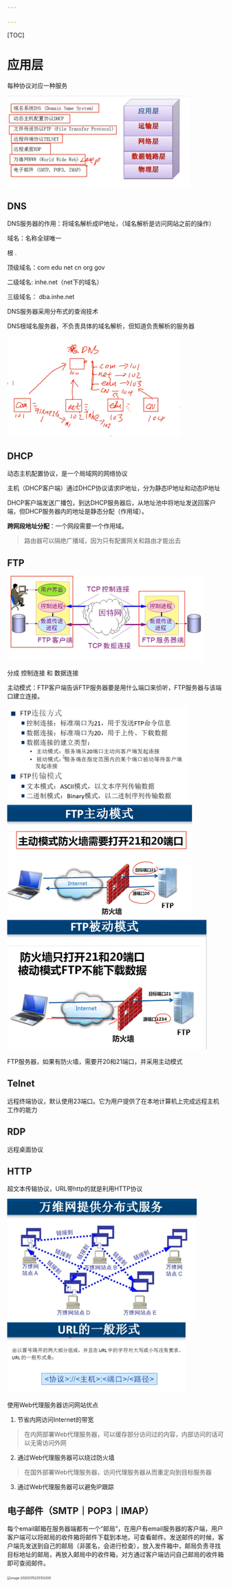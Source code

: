 ```yaml
---

---
```


[TOC]

# 应用层 

每种协议对应一种服务

<img src="计算机网络1.resources/image-20200315112817748.png" alt="image-20200315112817748" style="zoom:50%;" />

## DNS

DNS服务器的作用：将域名解析成IP地址，（域名解析是访问网站之前的操作）

域名：名称全球唯一

根 .

顶级域名：com    edu   net   cn   org   gov

二级域名:                       inhe.net（net下的域名）

三级域名：                    dba.inhe.net

DNS服务器采用分布式的查询技术

DNS根域名服务器，不负责具体的域名解析，但知道负责解析的服务器

<img src="计算机网络1.resources/image-20200315115248253.png" alt="image-20200315115248253" style="zoom:50%;" />

## DHCP

动态主机配置协议，是一个局域网的网络协议

主机（DHCP客户端）通过DHCP协议请求IP地址，分为静态IP地址和动态IP地址

 DHCP客户端发送广播包，到达DHCP服务器后，从地址池中将地址发送回客户端，但DHCP服务器内的地址是静态分配（作用域）。

**跨网段地址分配**：一个网段需要一个作用域。

> 路由器可以隔绝广播域，因为只有配置网关和路由才能出去

## FTP

<img src="计算机网络1.resources/image-20200315182431736.png" alt="image-20200315182431736" style="zoom:50%;" />

分成 控制连接 和 数据连接

主动模式：FTP客户端告诉FTP服务器要是用什么端口来侦听，FTP服务器与该端口建立连接。

<img src="计算机网络1.resources/image-20200315185327232.png" alt="image-20200315185327232" style="zoom:50%;" />

<img src="计算机网络1.resources/image-20200315185648886.png" alt="image-20200315185648886" style="zoom:50%;" />

<img src="计算机网络1.resources/image-20200315190224559.png" alt="image-20200315190224559" style="zoom:50%;" />

 FTP服务器，如果有防火墙，需要开20和21端口，并采用主动模式

## Telnet

远程终端协议，默认使用23端口。它为用户提供了在本地计算机上完成远程主机工作的能力

## RDP

远程桌面协议

## HTTP

超文本传输协议，URL带http的就是利用HTTP协议

<img src="计算机网络1.resources/image-20200315191503709.png" alt="image-20200315191503709" style="zoom:50%;" />

<img src="计算机网络1.resources/image-20200315192100247.png" alt="image-20200315192100247" style="zoom:50%;" />

使用Web代理服务器访问网站优点

1. 节省内网访问Internet的带宽

> 在内网部署Web代理服务器，可以缓存部分访问过的内容，内部访问的话可以无需访问外网

2. 通过Web代理服务器可以绕过防火墙

> 在国外部署Web代理服务器，访问代理服务器从而重定向到目标服务器

3. 通过Web代理服务器可以避免IP跟踪

## 电子邮件（SMTP｜POP3｜IMAP）

每个email邮箱在服务器端都有一个“邮局”，在用户有email服务器的客户端，用户客户端可以将邮局的收件箱将邮件下载到本地，可查看邮件。发送邮件的时候，客户端先发送到自己的邮局（非匿名，会进行检查），放入发件箱中，邮局负责寻找目标地址的邮局，再放入邮局中的收件箱，对方通过客户端访问自己邮局的收件箱即可查阅邮件。

<img src="https://tva1.sinaimg.cn/large/00831rSTly1gcv0ek5dw6j30vw0i87gr.jpg" alt="image-20200315225102200" style="zoom:50%;" />